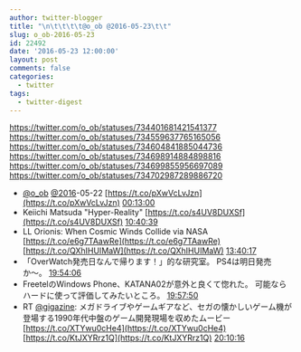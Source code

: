 ```yaml
---
author: twitter-blogger
title: "\n\t\t\t\t@o_ob @2016-05-23\t\t"
slug: o_ob-2016-05-23
id: 22492
date: '2016-05-23 12:00:00'
layout: post
comments: false
categories:
  - twitter
tags:
  - twitter-digest
---
```


https://twitter.com/o_ob/statuses/734401681421541377 https://twitter.com/o_ob/statuses/734559637765165056 https://twitter.com/o_ob/statuses/734604841885044736 https://twitter.com/o_ob/statuses/734698914884898816 https://twitter.com/o_ob/statuses/734699855956697089 https://twitter.com/o_ob/statuses/734702987289886720  

*   [@o_ob](https://twitter.com/o_ob) [@2016](https://twitter.com/2016)-05-22 [https://t.co/pXwVcLvJzn](https://t.co/pXwVcLvJzn) [00:13:00](https://twitter.com/o_ob/statuses/734401681421541377)
*   Keiichi Matsuda "Hyper-Reality" [https://t.co/s4UV8DUXSf](https://t.co/s4UV8DUXSf) [10:40:39](https://twitter.com/o_ob/statuses/734559637765165056)
*   LL Orionis: When Cosmic Winds Collide via NASA [https://t.co/e6g7TAawRe](https://t.co/e6g7TAawRe) [https://t.co/QXhIHUIMaW](https://t.co/QXhIHUIMaW) [13:40:17](https://twitter.com/o_ob/statuses/734604841885044736)
*   「OverWatch発売日なんで帰ります！」的な研究室。 PS4は明日発売か〜。 [19:54:06](https://twitter.com/o_ob/statuses/734698914884898816)
*   FreetelのWindows Phone、KATANA02が意外と良くて惚れた。 可能ならハードに使って評価してみたいところ。 [19:57:50](https://twitter.com/o_ob/statuses/734699855956697089)
*   RT [@gigazine](https://twitter.com/gigazine): メガドライブやゲームギアなど、セガの懐かしいゲーム機が登場する1990年代中盤のゲーム開発現場を収めたムービー [https://t.co/XTYwu0cHe4](https://t.co/XTYwu0cHe4) [https://t.co/KtJXYRrz1Q](https://t.co/KtJXYRrz1Q) [20:10:16](https://twitter.com/o_ob/statuses/734702987289886720)